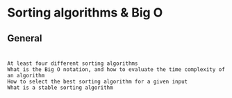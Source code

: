 # Sorting algorithms & Big O
## General
#
	At least four different sorting algorithms
	What is the Big O notation, and how to evaluate the time complexity of an algorithm
	How to select the best sorting algorithm for a given input
	What is a stable sorting algorithm